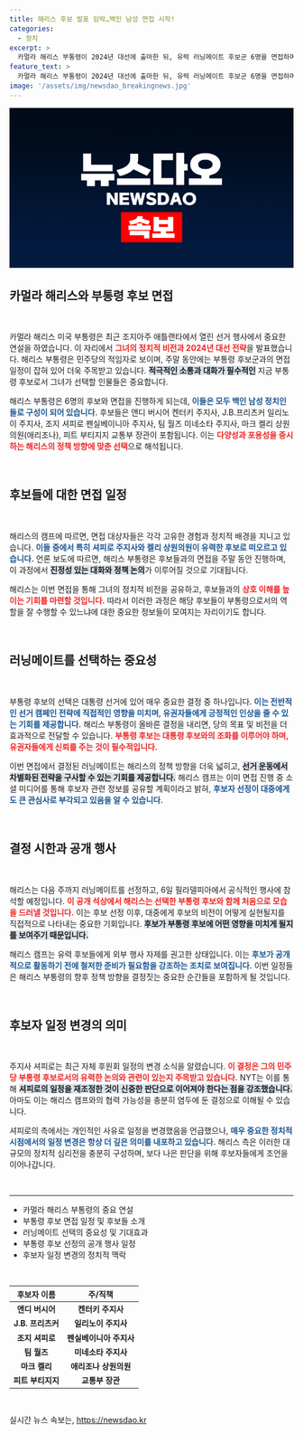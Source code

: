 ```yaml
---
title: 해리스 후보 발표 임박…백인 남성 면접 시작!
categories:
  - 정치
excerpt: >
  카멀라 해리스 부통령이 2024년 대선에 출마한 뒤, 유력 러닝메이트 후보군 6명을 면접하며 본격적인 선거 행보를 시작했다. 이들의 면접 결과가 해리스의 전략에 어떤 영향을 미칠지 주목된다!
feature_text: >
  카멀라 해리스 부통령이 2024년 대선에 출마한 뒤, 유력 러닝메이트 후보군 6명을 면접하며 본격적인 선거 행보를 시작했다. 이들의 면접 결과가 해리스의 전략에 어떤 영향을 미칠지 주목된다!
image: '/assets/img/newsdao_breakingnews.jpg'
---
```


<p><img src="/assets/img/newsdao_breakingnews.jpg" alt="pcversion 속보" /></p>

<h2 data-ke-size="size26">카멀라 해리스와 부통령 후보 면접</h2>

<p data-ke-size="size16">&nbsp;</p>

<p>카멀라 해리스 미국 부통령은 최근 조지아주 애틀랜타에서 열린 선거 행사에서 중요한 연설을 하였습니다. 이 자리에서 <b><span style="color: #ee2323;">그녀의 정치적 비전과 2024년 대선 전략</span></b>을 발표했습니다. 해리스 부통령은 민주당의 적임자로 보이며, 주말 동안에는 부통령 후보군과의 면접 일정이 잡혀 있어 더욱 주목받고 있습니다. <b><span style="background-color: #21538527;">적극적인 소통과 대화가 필수적인</span></b> 지금 부통령 후보로서 그녀가 선택할 인물들은 중요합니다. </p>

<p>해리스 부통령은 6명의 후보와 면접을 진행하게 되는데, <b><span style="color: #1a5490;">이들은 모두 백인 남성 정치인들로 구성이 되어 있습니다.</span></b> 후보들은 앤디 버시어 켄터키 주지사, J.B.프리츠커 일리노이 주지사, 조지 셔피로 펜실베이니아 주지사, 팀 월즈 미네소타 주지사, 마크 켈리 상원의원(애리조나), 피트 부티지지 교통부 장관이 포함됩니다. 이는 <b><span style="color: #ee2323;">다양성과 포용성을 중시하는 해리스의 정책 방향에 맞춘 선택</span></b>으로 해석됩니다.</p>

<p data-ke-size="size16">&nbsp;</p>

<h2 data-ke-size="size26">후보들에 대한 면접 일정</h2>

<p data-ke-size="size16">&nbsp;</p>

<p>해리스의 캠프에 따르면, 면접 대상자들은 각각 고유한 경험과 정치적 배경을 지니고 있습니다. <b><span style="color: #1a5490;">이들 중에서 특히 셔피로 주지사와 켈리 상원의원이 유력한 후보로 떠오르고 있습니다.</span></b> 언론 보도에 따르면, 해리스 부통령은 후보들과의 면접을 주말 동안 진행하며, 이 과정에서 <b><span style="background-color: #21538527;">진정성 있는 대화와 정책 논의</span></b>가 이루어질 것으로 기대됩니다.</p>

<p>해리스는 이번 면접을 통해 그녀의 정치적 비전을 공유하고, 후보들과의 <b><span style="color: #ee2323;">상호 이해를 높이는 기회를 마련할 것입니다.</span></b> 따라서 이러한 과정은 해당 후보들이 부통령으로서의 역할을 잘 수행할 수 있느냐에 대한 중요한 정보들이 모여지는 자리이기도 합니다.</p>

<p data-ke-size="size16">&nbsp;</p>

<h2 data-ke-size="size26">러닝메이트를 선택하는 중요성</h2>

<p data-ke-size="size16">&nbsp;</p>

<p>부통령 후보의 선택은 대통령 선거에 있어 매우 중요한 결정 중 하나입니다. <b><span style="color: #1a5490;">이는 전반적인 선거 캠페인 전략에 직접적인 영향을 미치며, 유권자들에게 긍정적인 인상을 줄 수 있는 기회를 제공합니다.</span></b> 해리스 부통령이 올바른 결정을 내리면, 당의 목표 및 비전을 더 효과적으로 전달할 수 있습니다. <b><span style="color: #ee2323;">부통령 후보는 대통령 후보와의 조화를 이루어야 하며, 유권자들에게 신뢰를 주는 것이 필수적입니다.</span></b></p>

<p>이번 면접에서 결정된 러닝메이트는 해리스의 정책 방향을 더욱 넓히고, <b><span style="background-color: #21538527;">선거 운동에서 차별화된 전략을 구사할 수 있는 기회를 제공합니다.</span></b> 해리스 캠프는 이미 면접 진행 중 소셜 미디어를 통해 후보자 관련 정보를 공유할 계획이라고 밝혀, <b><span style="color: #1a5490;">후보자 선정이 대중에게도 큰 관심사로 부각되고 있음을 알 수 있습니다.</span></b></p>

<p data-ke-size="size16">&nbsp;</p>

<h2 data-ke-size="size26">결정 시한과 공개 행사</h2>

<p data-ke-size="size16">&nbsp;</p>

<p>해리스는 다음 주까지 러닝메이트를 선정하고, 6일 필라델피아에서 공식적인 행사에 참석할 예정입니다. <b><span style="color: #ee2323;">이 공개 석상에서 해리스는 선택한 부통령 후보와 함께 처음으로 모습을 드러낼 것입니다.</span></b> 이는 후보 선정 이후, 대중에게 후보의 비전이 어떻게 실현될지를 직접적으로 나타내는 중요한 기회입니다. <b><span style="background-color: #21538527;">후보가 부통령 후보에 어떤 영향을 미치게 될지를 보여주기 때문입니다.</span></b></p>

<p>해리스 캠프는 유력 후보들에게 외부 행사 자제를 권고한 상태입니다. 이는 <b><span style="color: #1a5490;">후보가 공개적으로 활동하기 전에 철저한 준비가 필요함을 강조하는 조치로 보여집니다.</span></b> 이번 일정들은 해리스 부통령의 향후 정책 방향을 결정짓는 중요한 순간들을 포함하게 될 것입니다.</p>

<p data-ke-size="size16">&nbsp;</p>

<h2 data-ke-size="size26">후보자 일정 변경의 의미</h2>

<p data-ke-size="size16">&nbsp;</p>

<p>주지사 셔피로는 최근 자체 후원회 일정의 변경 소식을 알렸습니다. <b><span style="color: #ee2323;">이 결정은 그의 민주당 부통령 후보로서의 유력한 논의와 관련이 있는지 주목받고 있습니다.</span></b> NYT는 이를 통해 <b><span style="background-color: #21538527;">셔피로의 일정을 재조정한 것이 신중한 판단으로 이어져야 한다는 점을 강조했습니다.</span></b> 아마도 이는 해리스 캠프와의 협력 가능성을 충분히 염두에 둔 결정으로 이해될 수 있습니다.</p>

<p>셔피로의 측에서는 개인적인 사유로 일정을 변경했음을 언급했으나, <b><span style="color: #1a5490;">매우 중요한 정치적 시점에서의 일정 변경은 항상 더 깊은 의미를 내포하고 있습니다.</span></b> 해리스 측은 이러한 대규모의 정치적 심리전을 충분히 구성하며, 보다 나은 판단을 위해 후보자들에게 조언을 이어나갑니다. </p>

<p data-ke-size="size16">&nbsp;</p>

<hr>

<ul>
    <li>카멀라 해리스 부통령의 중요 연설</li>
    <li>부통령 후보 면접 일정 및 후보들 소개</li>
    <li>러닝메이트 선택의 중요성 및 기대효과</li>
    <li>부통령 후보 선정의 공개 행사 일정</li>
    <li>후보자 일정 변경의 정치적 맥락</li>
</ul>

<p data-ke-size="size16">&nbsp;</p>

<table>
    <thead>
        <tr>
            <th style="text-align: center; height: 17px;"><b>후보자 이름</b></th>
            <th style="text-align: center; height: 17px;"><b>주/직책</b></th>
        </tr>
    </thead>
    <tbody>
        <tr>
            <td style="text-align: center; height: 17px;"><b>앤디 버시어</b></td>
            <td style="text-align: center; height: 17px;"><b>켄터키 주지사</b></td>
        </tr>
        <tr>
            <td style="text-align: center; height: 17px;"><b>J.B. 프리츠커</b></td>
            <td style="text-align: center; height: 17px;"><b>일리노이 주지사</b></td>
        </tr>
        <tr>
            <td style="text-align: center; height: 17px;"><b>조지 셔피로</b></td>
            <td style="text-align: center; height: 17px;"><b>펜실베이니아 주지사</b></td>
        </tr>
        <tr>
            <td style="text-align: center; height: 17px;"><b>팀 월즈</b></td>
            <td style="text-align: center; height: 17px;"><b>미네소타 주지사</b></td>
        </tr>
        <tr>
            <td style="text-align: center; height: 17px;"><b>마크 켈리</b></td>
            <td style="text-align: center; height: 17px;"><b>애리조나 상원의원</b></td>
        </tr>
        <tr>
            <td style="text-align: center; height: 17px;"><b>피트 부티지지</b></td>
            <td style="text-align: center; height: 17px;"><b>교통부 장관</b></td>
        </tr>
    </tbody>
</table>

<p data-ke-size="size16">&nbsp;</p>
실시간 뉴스 속보는, <a href="https://newsdao.kr" rel="dofollow">https://newsdao.kr</a>


